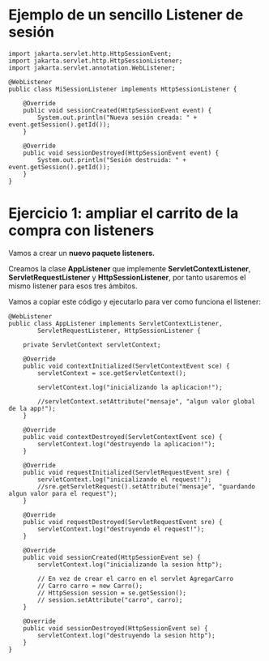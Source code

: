 # Ejemplo de un sencillo Listener de sesión

```
import jakarta.servlet.http.HttpSessionEvent;
import jakarta.servlet.http.HttpSessionListener;
import jakarta.servlet.annotation.WebListener;

@WebListener
public class MiSessionListener implements HttpSessionListener {

    @Override
    public void sessionCreated(HttpSessionEvent event) {
        System.out.println("Nueva sesión creada: " + event.getSession().getId());
    }

    @Override
    public void sessionDestroyed(HttpSessionEvent event) {
        System.out.println("Sesión destruida: " + event.getSession().getId());
    }
}

```

# Ejercicio 1: ampliar el carrito de la compra con listeners

Vamos a crear un **nuevo paquete listeners.**

Creamos la clase **AppListener** que implemente **ServletContextListener**, **ServletRequestListener** y **HttpSessionListener**, por tanto usaremos el mismo listener para esos tres ámbitos.

Vamos a copiar este código y ejecutarlo para ver como funciona el listener:

```
@WebListener
public class AppListener implements ServletContextListener,
        ServletRequestListener, HttpSessionListener {

    private ServletContext servletContext;

    @Override
    public void contextInitialized(ServletContextEvent sce) {
        servletContext = sce.getServletContext();

        servletContext.log("inicializando la aplicacion!");
        
        //servletContext.setAttribute("mensaje", "algun valor global de la app!");
    }

    @Override
    public void contextDestroyed(ServletContextEvent sce) {
        servletContext.log("destruyendo la aplicacion!");
    }

    @Override
    public void requestInitialized(ServletRequestEvent sre) {
        servletContext.log("inicializando el request!");
        //sre.getServletRequest().setAttribute("mensaje", "guardando algun valor para el request");
    }

    @Override
    public void requestDestroyed(ServletRequestEvent sre) {
        servletContext.log("destruyendo el request!");
    }

    @Override
    public void sessionCreated(HttpSessionEvent se) {
        servletContext.log("inicializando la sesion http");

        // En vez de crear el carro en el servlet AgregarCarro
        // Carro carro = new Carro();
        // HttpSession session = se.getSession();
        // session.setAttribute("carro", carro);
    }

    @Override
    public void sessionDestroyed(HttpSessionEvent se) {
        servletContext.log("destruyendo la sesion http");
    }
}

```

